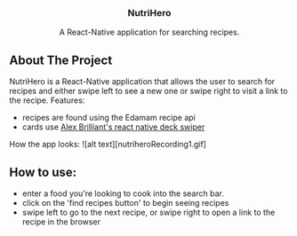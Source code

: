 


<!-- PROJECT LOGO -->
<br />
<p align="center">

  <h3 align="center">NutriHero</h3>

  <p align="center">
    A React-Native application for searching recipes.
    <br />
  </p>
</p>


<!-- ABOUT THE PROJECT -->
## About The Project

NutriHero is a React-Native application that allows the user to search for recipes and either swipe left to see a new one or swipe right to visit a link to the recipe.
Features:
* recipes are found using the Edamam recipe api
* cards use <a href="https://github.com/alexbrillant/react-native-deck-swiper">Alex Brilliant's react native deck swiper</a>

How the app looks:
![alt text][nutriheroRecording1.gif]

<!-- GETTING STARTED -->
## How to use:
* enter a food you're looking to cook into the search bar.
* click on the 'find recipes button' to begin seeing recipes
* swipe left to go to the next recipe, or swipe right to open a link to the recipe in the browser
